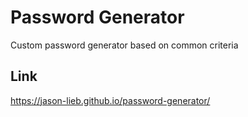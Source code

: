 # Password Generator
Custom password generator based on common criteria

## Link
https://jason-lieb.github.io/password-generator/